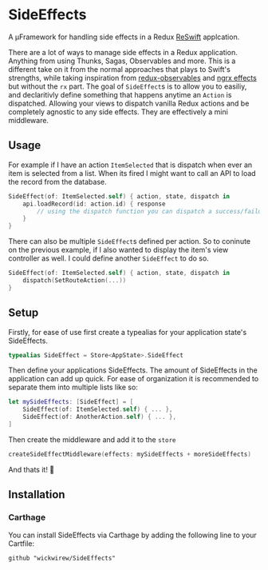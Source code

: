 # SideEffects
A µFramework for handling side effects in a Redux [ReSwift](https://www.github.com/ReSwift/ReSwift) applcation.

There are a lot of ways to manage side effects in a Redux application. Anything from using Thunks, Sagas, Observables and more. This is a different take on it from the normal approaches that plays to Swift's strengths, while taking inspiration from [redux-observables](https://github.com/redux-observable/redux-observable) and [ngrx effects](https://github.com/ngrx/effects) but without the `rx` part. The goal of `SideEffect`s is to allow you to easiliy, and declaritivly define something that happens anytime an `Action` is dispatched. Allowing your views to dispatch vanilla Redux actions and be completely agnostic to any side effects. They are effectively a mini middleware.

## Usage
For example if I have an action `ItemSelected` that is dispatch when ever an item is selected from a list.
When its fired I might want to call an API to load the record from the database.
```swift
SideEffect(of: ItemSelected.self) { action, state, dispatch in
    api.loadRecord(id: action.id) { response
        // using the dispatch function you can dispatch a success/failure action.
    }
}
```
There can also be multiple `SideEffect`s defined per action. So to coninute on the previous example, if I also wanted to display the item's view controller as well. I could define another `SideEffect` to do so.
```swift
SideEffect(of: ItemSelected.self) { action, state, dispatch in
    dispatch(SetRouteAction(...))
}
```

## Setup
Firstly, for ease of use first create a typealias for your application state's SideEffects.
```swift
typealias SideEffect = Store<AppState>.SideEffect
```
Then define your applications SideEffects. The amount of SideEffects in the application can add up quick. For ease of organization it is recommended to separate them into multiple lists like so:
```swift
let mySideEffects: [SideEffect] = [
    SideEffect(of: ItemSelected.self) { ... },
    SideEffect(of: AnotherAction.self) { ... },
]
```
Then create the middleware and add it to the `store`
```swift
createSideEffectMiddleware(effects: mySideEffects + moreSideEffects)
```
And thats it! 🎉

## Installation
### Carthage
You can install SideEffects via Carthage by adding the following line to your Cartfile:
```
github "wickwirew/SideEffects"
```
